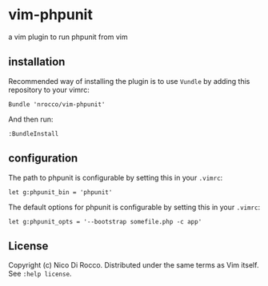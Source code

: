 # vim-phpunit

a vim plugin to run phpunit from vim


## installation

Recommended way of installing the plugin is to use `Vundle` by adding this
repository to your vimrc:

    Bundle 'nrocco/vim-phpunit'

And then run:

    :BundleInstall


## configuration

The path to phpunit is configurable by setting this in your `.vimrc`:

    let g:phpunit_bin = 'phpunit'


The default options for phpunit is configurable by setting this in your `.vimrc`:

    let g:phpunit_opts = '--bootstrap somefile.php -c app'



## License

Copyright (c) Nico Di Rocco. Distributed under the same terms as Vim itself. See `:help license`.
